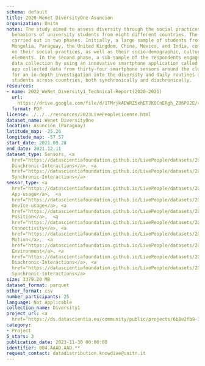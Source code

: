 ```yaml
---
schema: default
title: 2020-Wenet DiversityOne-Asuncion
organization: Unitn
notes: The study aimed to assess diversity through the social practices and daily
  behaviors of university students from eight different countries. The research was
  carried out in two phases. Initially, a large sample of students from Denmark, Italy,
  Mongolia, Paraguay, the United Kingdom, China, Mexico, and India, completed a survey
  on their social practices, as well as their socio-demographic, cultural, and psychological
  elements. In the second phase, a sub-sample of the respondents engaged in a four-week
  data collection by using an innovative smartphone application called iLog. This
  app collected data from thirty-four smartphone sensors around the clock, allowing
  for an in-depth investigation into the diversity and daily routines of university
  students across countries, both synchronically and diachronically.
resources:
- name: 2022_WeNet_Diversity1_Technical-Report(2020-2021)
  url: 
    https://drive.google.com/file/d/1TMrjkAEWRZ5xhETJKOCnERgh_Z06PO2E/view?usp=drive_link
  format: PDF
license: ./../../resources/2023LivePeopleLicense.html
dataset_name: Wenet DiversityOne
location: Asunción (Paraguay)
latitude_map: -25.26
longitude_map: -57.57
start_date: 2021.09.28
end_date: 2021.12.11
dataset_type: Sensors, <a 
  href="https://datascientiafoundation.github.io/LivePeople/datasets/2020-DV1-Asuncion-Diachronic-Interactions/">
  Diachronic-Interactions</a>, <a 
  href="https://datascientiafoundation.github.io/LivePeople/datasets/2020-DV1-Asuncion-Synchronic-Interactions/">
  Synchronic-Interactions</a>
sensor_type: <a 
  href="https://datascientiafoundation.github.io/LivePeople/datasets/2020-DV1-Asuncion-App-usage/">
  App-usage</a>,  <a 
  href="https://datascientiafoundation.github.io/LivePeople/datasets/2020-DV1-Asuncion-Device-usage/">
  Device-usage</a>, <a 
  href="https://datascientiafoundation.github.io/LivePeople/datasets/2020-DV1-Asuncion-Position/">
  Position</a>,  <a 
  href="https://datascientiafoundation.github.io/LivePeople/datasets/2020-DV1-Asuncion-Connectivity/">
  Connectivity</a>, <a 
  href="https://datascientiafoundation.github.io/LivePeople/datasets/2020-DV1-Asuncion-Motion/">
  Motion</a>,  <a 
  href="https://datascientiafoundation.github.io/LivePeople/datasets/2020-DV1-Asuncion-Environment/">
  Environment</a>, <a 
  href="https://datascientiafoundation.github.io/LivePeople/datasets/2020-DV1-Asuncion-Diachronic-Interactions/">
  Diachronic-Interactions</a>, <a 
  href="https://datascientiafoundation.github.io/LivePeople/datasets/2020-DV1-Asuncion-Synchronic-Interactions/">
  Synchronic-Interactions</a>
size: 3379.20 MB
dataset_format: parquet
other_format: csv
number_participants: 25
language: Not Applicable
collection_name: Diversity1
project_url: <a 
  href="https://ds.datascientia.eu/community/public/projects/6b8e2fb9-30d9-4fdb-9116-0cc7cc00ba3e">https://ds.datascientia.eu/community/public/projects/6b8e2fb9-30d9-4fdb-9116-0cc7cc00ba3e</a>
category:
- Project
5_stars: 3
publication_date: 2023-11-30 00:00:00
identifier: 004.AAAD.AAD.**
request_contact: datadistribution.knowdive@unitn.it
---
```

 
